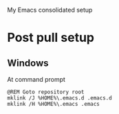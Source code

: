 My Emacs consolidated setup

# Post pull setup

## Windows

At command prompt
~~~
@REM Goto repository root
mklink /J %HOME%\.emacs.d .emacs.d
mklink /H %HOME%\.emacs .emacs